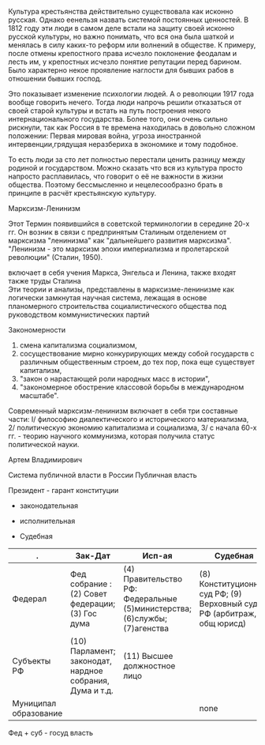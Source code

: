 Культура крестьянства действительно существовала как исконно русская.  Однако еенельзя назвать системой постоянных ценностей. 
В 1812 году эти люди в самом деле встали на защиту своей исконно русской культуры, но важно понимать, что вся она была шаткой и менялась в силу каких-то реформ или волнений в обществе. К примеру, после отмены крепостного права исчезло поклонение феодалам и лесть им, у крепостных исчезло понятие репутации перед барином. Было характерно некое проявление наглости для бывших рабов в отношении бывших господ.

Это показывает изменение психологии людей. А о революции 1917 года вообще говорить нечего. Тогда люди напрочь решили отказаться от своей старой культуры и встать на путь построения некого интернационального государства. Более того, они очень сильно рискнули, так как Россия в те времена находилась в довольно сложном положении: Первая мировая война, угроза иностранной интервенции,грядущая неразбериха в экономике и тому подобное.

То есть люди за сто лет полностью перестали ценить разницу между родиной и государством. Можно сказать что вся из культура просто напросто расплавилась, что говорит о её не важности в жизни общества. Поэтому бессмысленно и нецелесообразно брать в принципе в расчёт крестьянскую культуру.

Марксизм-Ленинизм

Этот Термин появившийся в советской терминологии в середине 20-х гг. Он возник в связи с предпринятым Сталиным отделением от марксизма "ленинизма" как "дальнейшего развития марксизма". "Ленинизм - это марксизм эпохи империализма и пролетарской революции" (Сталин, 1950).

включает в себя учения Маркса, Энгельса и Ленина, также входят также труды Сталина  
Эти теории и анализы,  представлены в марксизме-ленинизме как логически замкнутая научная система, лежащая в основе планомерного строительства социалистического общества под руководством коммунистических партий

 Закономерности
1) смена капитализма социализмом, 
2) сосуществование мирно конкурирующих между собой государств с различным общественным строем, до тех пор, пока еще существует капитализм, 
3)  "закон о нарастающей роли народных масс в истории", 
4) "закономерное обострение классовой борьбы в международном масштабе". 

Современный марксизм-ленинизм включает в себя три составные части: I/ философию диалектического и исторического материализма, 2/ политическую экономию капитализма и социализма, 3/ с начала 60-х гг. - теорию научного коммунизма, которая получила статус политической науки.

Артем Владимирович 

Система публичной власти в России 
Публичная власть

Президент - гарант конституции 
- законодательная
    
- исполнительная
- Судебная

|.|Зак-Дат|Исп-ая|Судебная|
|-|-|-|-|
|Федерал|Фед собрание : (2) Совет федерации; (3) Гос дума|(4) Правительство РФ: Федеральные (5)министерства; (6)службы; (7)агенства|(8) Конституционный суд РФ; (9) Верховный суд РФ (арбитраж, общ юрисд)|
|Субъекты РФ|(10) Парламент; законодат, нардное собрания, Дума и т.д.|(11) Высшее должностное лицо||
|Муниципал образование|||none|

Фед + суб - госуд власть
